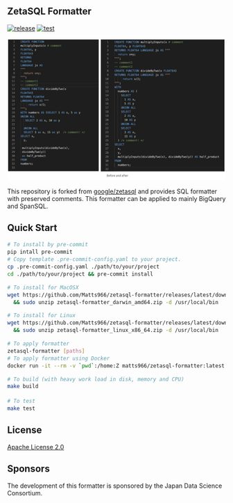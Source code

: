 ## ZetaSQL Formatter

[![release](https://github.com/Matts966/zetasql-formatter/workflows/release/badge.svg?event=create)](https://github.com/Matts966/zetasql-formatter/actions?query=event%3Acreate+workflow%3Arelease+)
[![test](https://github.com/Matts966/zetasql-formatter/workflows/test/badge.svg?branch=formatter)](https://github.com/Matts966/zetasql-formatter/actions?query=branch%3Aformatter+workflow%3Atest+)

<p align="center">
  <img src="./docs/changes.png">
</p>

This repository is forked from [google/zetasql](https://github.com/google/zetasql) and provides SQL formatter with preserved comments. This formatter can be applied to mainly BigQuery and SpanSQL.

## Quick Start

```bash
# To install by pre-commit
pip intall pre-commit
# Copy template .pre-commit-config.yaml to your project.
cp .pre-commit-config.yaml ./path/to/your/project
cd ./path/to/your/project && pre-commit install
```

```bash
# To install for MacOSX
wget https://github.com/Matts966/zetasql-formatter/releases/latest/download/zetasql-formatter_darwin_amd64.zip \
  && sudo unzip zetasql-formatter_darwin_amd64.zip -d /usr/local/bin
```

```bash
# To install for Linux
wget https://github.com/Matts966/zetasql-formatter/releases/latest/download/zetasql-formatter_linux_x86_64.zip \
  && sudo unzip zetasql-formatter_linux_x86_64.zip -d /usr/local/bin
```

```bash
# To apply formatter
zetasql-formatter [paths]
# To apply formatter using Docker
docker run -it --rm -v `pwd`:/home:Z matts966/zetasql-formatter:latest [paths]
```

```bash
# To build (with heavy work load in disk, memory and CPU)
make build

# To test
make test
```

## License

[Apache License 2.0](LICENSE)

## Sponsors

The development of this formatter is sponsored by the Japan Data Science Consortium.
